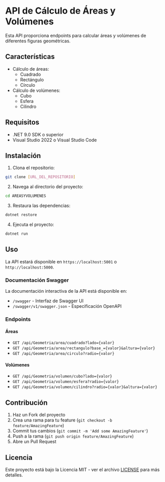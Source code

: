# API de Cálculo de Áreas y Volúmenes

Esta API proporciona endpoints para calcular áreas y volúmenes de diferentes figuras geométricas.

## Características

- Cálculo de áreas:
  - Cuadrado
  - Rectángulo
  - Círculo
- Cálculo de volúmenes:
  - Cubo
  - Esfera
  - Cilindro

## Requisitos

- .NET 9.0 SDK o superior
- Visual Studio 2022 o Visual Studio Code

## Instalación

1. Clona el repositorio:
```bash
git clone [URL_DEL_REPOSITORIO]
```

2. Navega al directorio del proyecto:
```bash
cd AREASYVOLUMENES
```

3. Restaura las dependencias:
```bash
dotnet restore
```

4. Ejecuta el proyecto:
```bash
dotnet run
```

## Uso

La API estará disponible en `https://localhost:5001` o `http://localhost:5000`.

### Documentación Swagger

La documentación interactiva de la API está disponible en:
- `/swagger` - Interfaz de Swagger UI
- `/swagger/v1/swagger.json` - Especificación OpenAPI

### Endpoints

#### Áreas

- `GET /api/Geometria/area/cuadrado?lado={valor}`
- `GET /api/Geometria/area/rectangulo?base_={valor}&altura={valor}`
- `GET /api/Geometria/area/circulo?radio={valor}`

#### Volúmenes

- `GET /api/Geometria/volumen/cubo?lado={valor}`
- `GET /api/Geometria/volumen/esfera?radio={valor}`
- `GET /api/Geometria/volumen/cilindro?radio={valor}&altura={valor}`

## Contribución

1. Haz un Fork del proyecto
2. Crea una rama para tu feature (`git checkout -b feature/AmazingFeature`)
3. Commit tus cambios (`git commit -m 'Add some AmazingFeature'`)
4. Push a la rama (`git push origin feature/AmazingFeature`)
5. Abre un Pull Request

## Licencia

Este proyecto está bajo la Licencia MIT - ver el archivo [LICENSE](LICENSE) para más detalles. 
